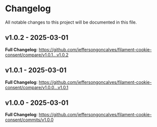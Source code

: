 # Changelog

All notable changes to this project will be documented in this file.

## v1.0.2 - 2025-03-01

**Full Changelog**: https://github.com/jeffersongoncalves/filament-cookie-consent/compare/v1.0.1...v1.0.2

## v1.0.1 - 2025-03-01

**Full Changelog**: https://github.com/jeffersongoncalves/filament-cookie-consent/compare/v1.0.0...v1.0.1

## v1.0.0 - 2025-03-01

**Full Changelog**: https://github.com/jeffersongoncalves/filament-cookie-consent/commits/v1.0.0
